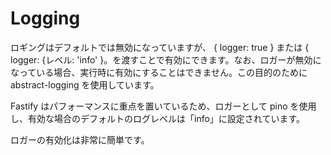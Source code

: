 # Logging

ロギングはデフォルトでは無効になっていますが、 { logger: true } または { logger: {レベル: 'info' }。を渡すことで有効にできます。なお、ロガーが無効になっている場合、実行時に有効にすることはできません。この目的のために abstract-logging を使用しています。

Fastify はパフォーマンスに重点を置いているため、ロガーとして pino を使用し、有効な場合のデフォルトのログレベルは「info」に設定されています。

ロガーの有効化は非常に簡単です。
